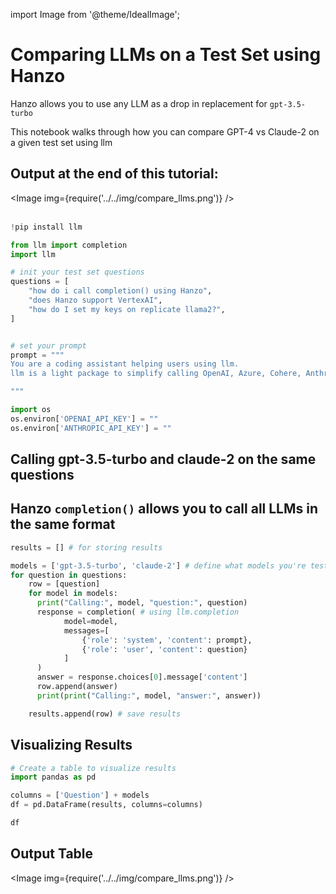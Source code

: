 import Image from '@theme/IdealImage';

# Comparing LLMs on a Test Set using Hanzo


<div class="cell markdown" id="L-W4C3SgClxl">

Hanzo allows you to use any LLM as a drop in replacement for
`gpt-3.5-turbo`

This notebook walks through how you can compare GPT-4 vs Claude-2 on a
given test set using llm

## Output at the end of this tutorial:
<Image img={require('../../img/compare_llms.png')} />
<br></br>

</div>

<div class="cell code" id="fBkbl4Qo9pvz">

``` python
!pip install llm
```

</div>

<div class="cell code" execution_count="16" id="tzS-AXWK8lJC">

``` python
from llm import completion
import llm

# init your test set questions
questions = [
    "how do i call completion() using Hanzo",
    "does Hanzo support VertexAI",
    "how do I set my keys on replicate llama2?",
]


# set your prompt
prompt = """
You are a coding assistant helping users using llm.
llm is a light package to simplify calling OpenAI, Azure, Cohere, Anthropic, Huggingface API Endpoints. It manages:

"""
```

</div>

<div class="cell code" execution_count="18" id="vMlqi40x-KAA">

``` python
import os
os.environ['OPENAI_API_KEY'] = ""
os.environ['ANTHROPIC_API_KEY'] = ""
```

</div>

<div class="cell markdown" id="-HOzUfpK-H8J">

</div>

<div class="cell markdown" id="Ktn25dfKEJF1">

## Calling gpt-3.5-turbo and claude-2 on the same questions

## Hanzo `completion()` allows you to call all LLMs in the same format

</div>

<div class="cell code" id="DhXwRlc-9DED">

``` python
results = [] # for storing results

models = ['gpt-3.5-turbo', 'claude-2'] # define what models you're testing, see: https://docs.llm.ai/docs/providers
for question in questions:
    row = [question]
    for model in models:
      print("Calling:", model, "question:", question)
      response = completion( # using llm.completion
            model=model,
            messages=[
                {'role': 'system', 'content': prompt},
                {'role': 'user', 'content': question}
            ]
      )
      answer = response.choices[0].message['content']
      row.append(answer)
      print(print("Calling:", model, "answer:", answer))

    results.append(row) # save results

```

</div>

<div class="cell markdown" id="RkEXhXxCDN77">

## Visualizing Results

</div>

<div class="cell code" execution_count="15"
colab="{&quot;base_uri&quot;:&quot;https://localhost:8080/&quot;,&quot;height&quot;:761}"
id="42hrmW6q-n4s" outputId="b763bf39-72b9-4bea-caf6-de6b2412f86d">

``` python
# Create a table to visualize results
import pandas as pd

columns = ['Question'] + models
df = pd.DataFrame(results, columns=columns)

df
```
## Output Table
<Image img={require('../../img/compare_llms.png')} />

</div>
